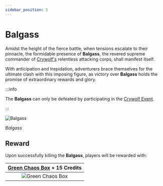 ```yaml
---
sidebar_position: 5
---
```


# Balgass

Amidst the height of the fierce battle, when tensions escalate to their pinnacle, the formidable presence of **Balgass**, the revered supreme commander of [Crywolf's](/events/crywolf) relentless attacking corps, shall manifest itself.

With anticipation and trepidation, adventurers brace themselves for the ultimate clash with this imposing figure, as victory over **Balgass** holds the promise of extraordinary rewards and glory.

:::info

The **Balgass** can only be defeated by participating in the [Crywolf Event](/events/crywolf).

:::

![Balgass](/img/monsters/special/bosses/balgass.jpg)

_Balgass_

## Reward

Upon successfully killing the **Balgass**, players will be rewarded with:

| [Green Chaos Box](/items/item-bags/exc/green-chaos-box) + **15 Credits** |
| :----------------------------------------------------------------------: |
|       ![Green Chaos Box](/img/items/item-bags/green-chaos-box.png)       |
